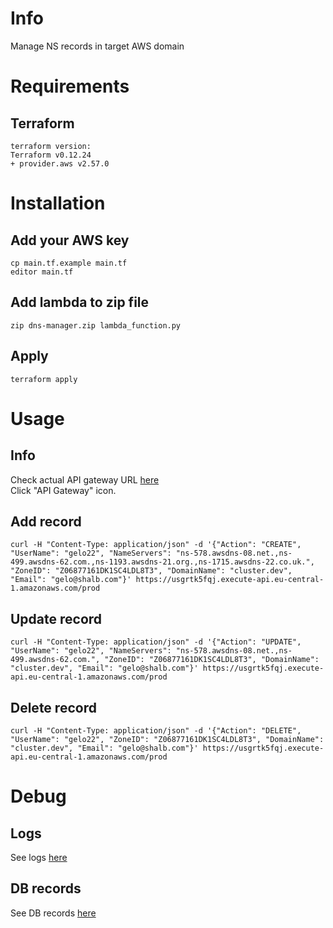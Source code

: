 # Info

Manage NS records in target AWS domain

# Requirements

## Terraform

~~~~
terraform version:
Terraform v0.12.24
+ provider.aws v2.57.0
~~~~

# Installation

## Add your AWS key
~~~~
cp main.tf.example main.tf
editor main.tf
~~~~

## Add lambda to zip file

~~~~
zip dns-manager.zip lambda_function.py
~~~~

## Apply

~~~~
terraform apply
~~~~

# Usage

## Info

Check actual API gateway URL [here](https://eu-central-1.console.aws.amazon.com/lambda/home?region=eu-central-1#/functions/dns-manager?tab=configuration)  
Click "API Gateway" icon.

## Add record

~~~~
curl -H "Content-Type: application/json" -d '{"Action": "CREATE", "UserName": "gelo22", "NameServers": "ns-578.awsdns-08.net.,ns-499.awsdns-62.com.,ns-1193.awsdns-21.org.,ns-1715.awsdns-22.co.uk.", "ZoneID": "Z06877161DK1SC4LDL8T3", "DomainName": "cluster.dev", "Email": "gelo@shalb.com"}' https://usgrtk5fqj.execute-api.eu-central-1.amazonaws.com/prod
~~~~

## Update record

~~~~
curl -H "Content-Type: application/json" -d '{"Action": "UPDATE", "UserName": "gelo22", "NameServers": "ns-578.awsdns-08.net.,ns-499.awsdns-62.com.", "ZoneID": "Z06877161DK1SC4LDL8T3", "DomainName": "cluster.dev", "Email": "gelo@shalb.com"}' https://usgrtk5fqj.execute-api.eu-central-1.amazonaws.com/prod
~~~~

## Delete record

~~~~
curl -H "Content-Type: application/json" -d '{"Action": "DELETE", "UserName": "gelo22", "ZoneID": "Z06877161DK1SC4LDL8T3", "DomainName": "cluster.dev", "Email": "gelo@shalb.com"}' https://usgrtk5fqj.execute-api.eu-central-1.amazonaws.com/prod
~~~~

# Debug

## Logs 

See logs [here](https://eu-central-1.console.aws.amazon.com/cloudwatch/home?region=eu-central-1#logStream:group=/aws/lambda/dns-manager;streamFilter=typeLogStreamPrefix)

## DB records

See DB records [here](https://eu-central-1.console.aws.amazon.com/dynamodb/home?region=eu-central-1#tables:selected=dns-manager;tab=items)

